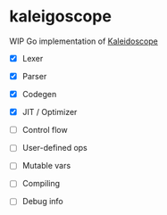 # kaleigoscope

WIP Go implementation of [Kaleidoscope](https://llvm.org/docs/tutorial/)

- [x] Lexer
- [x] Parser
- [x] Codegen
- [x] JIT / Optimizer
- [ ] Control flow
- [ ] User-defined ops
- [ ] Mutable vars
- [ ] Compiling
- [ ] Debug info

